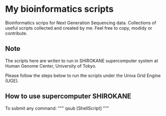 # My bioinformatics scripts

Bioinformatics scrips for Next Generation Sequencing data. Collections of \
useful scripts collected and created by me. Feel free to copy, modidy or \
contribute.

## Note 

The scripts here are writen to run in SHIROKANE supercomputer system at Human Genome Center, University of Tokyo.

Please follow the steps below to run the scripts under the Univa Grid Engine (UGE).

## How to use supercomputer SHIROKANE

To submit any command:
"""
qsub [ShellScript]
"""


